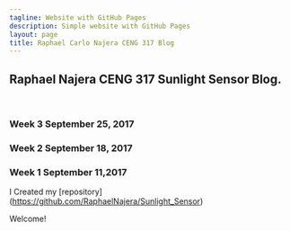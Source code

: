 ```yaml
---
tagline: Website with GitHub Pages
description: Simple website with GitHub Pages
layout: page
title: Raphael Carlo Najera CENG 317 Blog
---
```


Raphael Najera CENG 317 Sunlight Sensor Blog.
-------------

 


### Week 3 September 25, 2017



### Week 2 September 18, 2017



### Week 1 September 11,2017

I Created my [repository] (https://github.com/RaphaelNajera/Sunlight_Sensor)


Welcome!
